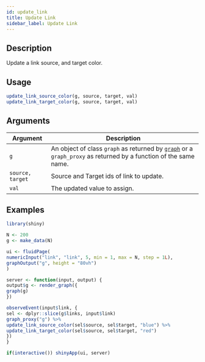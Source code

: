 ```yaml
---
id: update_link
title: Update Link
sidebar_label: Update Link
---
```


## Description

Update a link source, and target color.


## Usage

```r
update_link_source_color(g, source, target, val)
update_link_target_color(g, source, target, val)
```


## Arguments

Argument      |Description
------------- |----------------
`g`     |     An object of class `graph` as returned by [`graph`](#graph) or a `graph_proxy`  as returned by a function of the same name.
`source, target`     |     Source and Target ids of link to update.
`val`     |     The updated value to assign.


## Examples

```r
library(shiny)

N <- 200
g <- make_data(N)

ui <- fluidPage(
numericInput("link", "link", 5, min = 1, max = N, step = 1L),
graphOutput("g", height = "80vh")
)

server <- function(input, output) {
output$g <- render_graph({
graph(g)
})

observeEvent(input$link, {
sel <- dplyr::slice(g$links, input$link)
graph_proxy("g") %>%
update_link_source_color(sel$source, sel$target, "blue") %>%
update_link_target_color(sel$source, sel$target, "red")
})
}

if(interactive()) shinyApp(ui, server)
```


